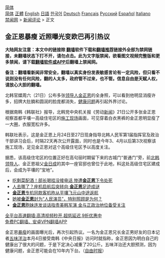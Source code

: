  <!-- 面包屑导航 --> <div class="breadcrumb"><!-- GTranslate: https://gtranslate.io/ -->  <div class="switcher notranslate">  <div class="selected">  <a href="#" onclick="return false;"> 简体</a>  </div>  <div class="option">  <a href="https://www.bannedbook.org" onclick="doGTranslate('zh-CN|zh-CN');jQuery('div.switcher div.selected a').html(jQuery(this).html());return false;" title="简体中文" class="nturl selected"> 简体</a>  <a href="https://www.bannedbook.org/zh-tw/" onclick="doGTranslate('zh-CN|zh-TW');jQuery('div.switcher div.selected a').html(jQuery(this).html());return false;" title="繁體中文" class="nturl"> 正體</a>  <a href="https://www.bannedbook.org/en/" onclick="doGTranslate('zh-CN|en');jQuery('div.switcher div.selected a').html(jQuery(this).html());return false;" title="English" class="nturl"> English</a>  <a href="https://www.bannedbook.org/ja/" onclick="doGTranslate('zh-CN|ja');jQuery('div.switcher div.selected a').html(jQuery(this).html());return false;" title="日本語" class="nturl"> 日語</a>  <a href="https://www.bannedbook.org/ko/" onclick="doGTranslate('zh-CN|ko');jQuery('div.switcher div.selected a').html(jQuery(this).html());return false;" title="한국어" class="nturl"> 한국어</a>  <a href="https://www.bannedbook.org/de/" onclick="doGTranslate('zh-CN|de');jQuery('div.switcher div.selected a').html(jQuery(this).html());return false;" title="Deutsch" class="nturl"> Deutsch</a>  <a href="https://www.bannedbook.org/fr/" onclick="doGTranslate('zh-CN|fr');jQuery('div.switcher div.selected a').html(jQuery(this).html());return false;" title="Français" class="nturl"> Français</a>  <a href="https://www.bannedbook.org/ru/" onclick="doGTranslate('zh-CN|ru');jQuery('div.switcher div.selected a').html(jQuery(this).html());return false;" title="Русский" class="nturl"> Русский</a>  <a href="https://www.bannedbook.org/es/" onclick="doGTranslate('zh-CN|es');jQuery('div.switcher div.selected a').html(jQuery(this).html());return false;" title="Español" class="nturl"> Español</a>  <a href="https://www.bannedbook.org/it/" onclick="doGTranslate('zh-CN|it');jQuery('div.switcher div.selected a').html(jQuery(this).html());return false;" title="Italiano" class="nturl"> Italiano</a>  </div>  </div>      <div class='breadcrumb-sub'><!-- Breadcrumb NavXT 6.3.0 --> <a href="https://www.bannedbook.org/" class="home">禁闻网</a> &gt; <a href="https://www.bannedbook.org/bnews/comments/" class="category">新闻评论</a> &gt; 正文</div></div><h2>金正恩暴瘦 近照曝光变欧巴再引热议</h2> <p class="notice"><b>大陆网友注意：本文中的链接除 <a href="https://github.com/bannedbook/fanqiang" >翻墙</a>软件下载和<a href="https://github.com/killgcd/justmysocks/blob/master/README.md">翻墙推荐</a>链接外全部为禁网链接，未翻墙状态下打不开，请勿点击。此为文字版禁闻，欲看图文视频完整版和更多禁闻，请下载<a href="https://github.com/bannedbook/fanqiang">翻墙软件或APP</a>后翻墙上禁闻网。</p><p>备注：翻墙看新闻非常安全，翻墙以真实身份发表敏感言论有一定风险，但只看不说则没有任何风险，翻的人太多，政府管不过来，也不管。信息自由是天赋人权，请放心大胆的翻墙。</b></p>  <div class="entry"> <p>              <a href="https://i0.wp.com/upload-images-bucket-v64rleca837do.s3.eu-west-1.amazonaws.com/wp-content/uploads/2021/08/22105301/0822-jin-tu.jpg?fit=1280%2C720&#038;ssl=1" data-caption=""></a>                            </p> <p>北韩官媒周六（21日）公布多张<a href="https://www.bannedbook.org/bnews/tag/%E9%A2%86%E5%AF%BC%E4%BA%BA/" class="st_tag internal_tag" rel="tag" title="标签 领导人 下的日志">领导人</a><a href="https://www.bannedbook.org/bnews/tag/%e9%87%91%e6%ad%a3%e6%81%a9/" class="st_tag internal_tag" rel="tag" title="标签 金正恩 下的日志">金正恩</a>的全身照，可以看到他明显消瘦许多，招牌大肚腩和圆润的脸庞都消失，<a href="https://www.bannedbook.org/bnews/tag/%E5%81%A5%E5%BA%B7%E9%97%AE%E9%A2%98/" class="st_tag internal_tag" rel="tag" title="标签 健康问题 下的日志">健康问题</a>再引起外界讨论。</p>  <p>根据南韩《韩联社》报导，北韩党中央机关报《劳动<span class='wp_keywordlink_affiliate'><a href="https://www.bannedbook.org/" title="新闻">新闻</a></span>》21日公开多张金正恩视察首都平壤一高级住宅区的<a href="https://www.bannedbook.org/bnews/tag/%E6%96%BD%E5%B7%A5%E7%8E%B0%E5%9C%BA/" class="st_tag internal_tag" rel="tag" title="标签 施工现场 下的日志">施工现场</a>画面，可见穿着白衣黑裤的金正恩明显瘦了一大圈，衣服宽松许多。</p> <p>韩联社表示，这是金正恩上月24日至27日现身指导北韩人民军第1届指挥官及政治干部讲习会后，时隔22天再次公开露面，同时也是今年3、4月以后第3次视察该施工现场，足见金正恩对这个高级住宅区予以高度关注。</p>  <p>据悉，该高级住宅区的位置正好在高句丽时期留下来的古城门“普通门”旁，前<a href="https://www.bannedbook.org/bnews/tag/%E5%8C%97%E9%9F%A9%E9%A2%86%E5%AF%BC%E4%BA%BA/" class="st_tag internal_tag" rel="tag" title="标签 北韩领导人 下的日志">北韩领导人</a>、金正恩祖父<a href="https://www.bannedbook.org/bnews/tag/%e9%87%91%e6%97%a5%e6%88%90/" class="st_tag internal_tag" rel="tag" title="标签 金日成 下的日志">金日成</a>的其中一座官邸也曾位于此地，料这处高级住宅区建成后，会成为平壤的“宝地”。</p> <ul class='op-related-articles' title='相关阅读'> <li><a href='https://www.bannedbook.org/bnews/worldnews/20210822/1610882.html' target='_blank'>吃剩菜配酒！部长喝挂没接电话 惨遭<b>金正恩</b>下令处死</a></li> <li><a href='https://www.bannedbook.org/bnews/worldnews/20210821/1610505.html' target='_blank'>人去哪了？座机启航后突转向 <b>金正恩</b>足迹成谜</a></li> <li><a href='https://www.bannedbook.org/bnews/baitai/20210820/1609928.html' target='_blank'><b>金正恩</b>专机同款客机昨从平壤飞元山中途返航</a></li> <li><a href='https://www.bannedbook.org/bnews/worldnews/20210815/1606778.html' target='_blank'>她被<b>金正恩</b>封为“人民演员”，特别照顾是为何？</a></li> <li><a href='https://www.bannedbook.org/bnews/baitai/20210814/1606107.html' target='_blank'><b>金正恩</b>胞妹连发谈话指责美韩军演 金与正政治地位备受关注</a></li> </ul> <p class="texttj"> <a href="https://github.com/bannedbook/fanqiang/wiki/V2ray%E6%9C%BA%E5%9C%BA" target="_blank">全平台高速翻墙:高清视频秒开,超低延迟,9折优惠中</a><br/> <a href="https://github.com/bannedbook/fanqiang/wiki/%E7%A6%81%E9%97%BB%E7%BD%91%E5%AE%89%E5%8D%93%E7%BF%BB%E5%A2%99%E6%96%B0%E9%97%BBAPP" target="_blank">免费PC翻墙、安卓VPN翻墙APP</a></p> <p>金正恩<a href="https://www.bannedbook.org/bnews/tag/%E6%9A%B4%E7%98%A6/" class="st_tag internal_tag" rel="tag" title="标签 暴瘦 下的日志">暴瘦</a>的画面曝光后，再次引起热议。一名为金正恩兄长金正男好友的日本记者<a href="https://www.bannedbook.org/bnews/tag/%E4%BA%94%E5%91%B3%E6%B4%8B%E6%B2%BB/" class="st_tag internal_tag" rel="tag" title="标签 五味洋治 下的日志">五味洋治</a>本月4日接受南韩《中央日报》访问时就指称，金正恩因为明白自己的健康出了很大的问题，于是下定决心减重了20公斤。五味洋治还大胆预测，因为健康问题，金正恩可能会在10年内下台。（<a href="https://www.bannedbook.org/bnews/tag/%e8%87%aa%e7%94%b1%e6%97%b6%e6%8a%a5/" class="st_tag internal_tag" rel="tag" title="标签 自由时报 下的日志">自由时报</a>）</p><a name='sharetosocial'></a>  <div style="margin-bottom:5px;padding-bottom:5px;clear:both"> <div id="archive-pix-1" class="banner-ads"> <!-- AuctionX Display platform tag START --> <div id="26318x728x90x621x_ADSLOT2" clicktrack="%%CLICK_URL_ESC%%"></div> <!-- AuctionX Display platform tag END --> </div> <div id="archive-pix-2" class="banner-ads"> <!-- AuctionX Display platform tag START --> <div id="26315x300x250x621x_ADSLOT2" clicktrack="%%CLICK_URL_ESC%%"></div> <!-- AuctionX Display platform tag END --> </div> </div>  <div id="archive-pix-1" class="banner-ads"> <!-- AuctionX Display platform tag START --> <div id="26318x728x90x621x_ADSLOT3" clicktrack="%%CLICK_URL_ESC%%"></div> <!-- AuctionX Display platform tag END --> </div> </div><!--END ENTRY--> 